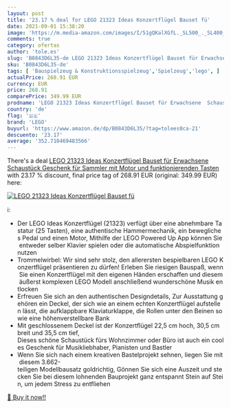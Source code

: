 ```yaml
---
layout: post
title: '23.17 % deal for LEGO 21323 Ideas Konzertflügel Bauset fü'
date: 2021-09-01 15:38:20
image: 'https://m.media-amazon.com/images/I/51gQKalXGfL._SL500_._SL400_.jpg'
comments: true
category: ofertas
author: 'tole.es'
slug: 'B0843D6L35-de LEGO 21323 Ideas Konzertflügel Bauset für Erwachsene...'
sku: 'B0843D6L35-de'
tags: [ 'Bauspielzeug & Konstruktionsspielzeug','Spielzeug','lego', ]
actualPrice: 268.91 EUR
currency: EUR
price: 268.91
comparePrice: 349.99 EUR
prodname: 'LEGO 21323 Ideas Konzertflügel Bauset für Erwachsene  Schaustück  Geschenk für Sammler  mit Motor und funktionierenden Tasten'
country: 'de'
flag: '🇩🇪'
brand: 'LEGO'
buyurl: 'https://www.amazon.de/dp/B0843D6L35/?tag=tolees0ca-21'
descuento: '23.17'
average: '352.710469483566'
---
```


There's a deal [LEGO 21323 Ideas Konzertflügel Bauset für Erwachsene  Schaustück  Geschenk für Sammler  mit Motor und funktionierenden Tasten](https://www.amazon.de/dp/B0843D6L35/?tag=tolees0ca-21)  with  23.17 % discount, final price tag of  268.91 EUR (original: 349.99 EUR) here:

[![LEGO 21323 Ideas Konzertflügel Bauset fü](https://m.media-amazon.com/images/I/51gQKalXGfL._SL500_._SL400_.jpg)](https://www.amazon.de/dp/B0843D6L35/?tag=tolees0ca-21)

ℹ️:

- Der LEGO Ideas Konzertflügel (21323) verfügt über eine abnehmbare Tastatur (25 Tasten), eine authentische Hammermechanik, ein bewegliches Pedal und einen Motor, Mithilfe der LEGO Powered Up App können Sie entweder selber Klavier spielen oder die automatische Abspielfunktion nutzen
- Trommelwirbel: Wir sind sehr stolz, den allerersten bespielbaren LEGO Konzertflügel präsentieren zu dürfen! Erleben Sie riesigen Bauspaß, wenn Sie einen Konzertflügel mit den eigenen Händen erschaffen und diesem äußerst komplexen LEGO Modell anschließend wunderschöne Musik entlocken
- Erfreuen Sie sich an den authentischen Designdetails, Zur Ausstattung gehören ein Deckel, der sich wie an einem echten Konzertflügel aufstellen lässt, die aufklappbare Klaviaturklappe, die Rollen unter den Beinen sowie eine höhenverstellbare Bank
- Mit geschlossenem Deckel ist der Konzertflügel 22,5 cm hoch, 30,5 cm breit und 35,5 cm tief, Dieses schöne Schaustück fürs Wohnzimmer oder Büro ist auch ein cooles Geschenk für Musikliebhaber, Pianisten und Bastler
- Wenn Sie sich nach einem kreativen Bastelprojekt sehnen, liegen Sie mit diesem 3.662-teiligen Modellbausatz goldrichtig, Gönnen Sie sich eine Auszeit und stecken Sie bei diesem lohnenden Bauprojekt ganz entspannt Stein auf Stein, um jedem Stress zu entfliehen

[🛒 Buy it now!!](https://www.amazon.de/dp/B0843D6L35/?tag=tolees0ca-21)
